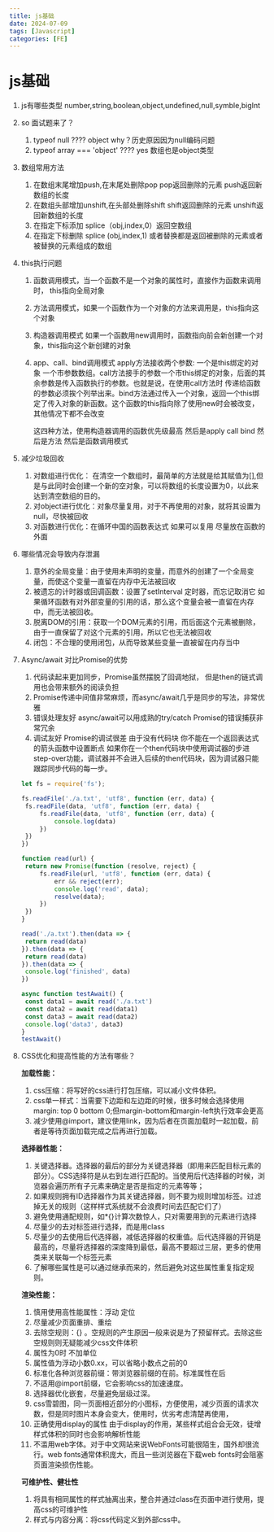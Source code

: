```yaml
---
title: js基础
date: 2024-07-09
tags: [Javascript]
categories: [FE]
---
```


# js基础
1. js有哪些类型
    number,string,boolean,object,undefined,null,symble,bigInt
2. so 面试题来了？
   1. typeof null ????
      object why？历史原因因为null编码问题
   2. typeof array === 'object' ????
      yes 数组也是object类型
3. 数组常用方法
   1. 在数组末尾增加push,在末尾处删除pop  pop返回删除的元素 push返回新数组的长度
   2. 在数组头部增加unshift,在头部处删除shift shift返回删除的元素 unshift返回新数组的长度
   3. 在指定下标添加 splice（obj,index,0）返回空数组
   4. 在指定下标删除 splice (obj,index,1) 或者替换都是返回被删除的元素或者被替换的元素组成的数组

4. this执行问题

    1. 函数调用模式，当一个函数不是一个对象的属性时，直接作为函数来调用时， this指向全局对象

    2.  方法调用模式，如果一个函数作为一个对象的方法来调用是，this指向这个对象

    3. 构造器调用模式 如果一个函数用new调用时，函数指向前会新创建一个对象，this指向这个新创建的对象

    4. app、call、bind调用模式 apply方法接收两个参数: 一个是this绑定的对象 一个市参数数组。call方法接手的参数一个市this绑定的对象，后面的其余参数是传入函数执行的参数。也就是说，在使用call方法时 传递给函数的参数必须挨个列举出来。bind方法通过传入一个对象，返回一个this绑定了传入对象的新函数。这个函数的this指向除了使用new时会被改变，其他情况下都不会改变

       这四种方法，使用构造器调用的函数优先级最高 然后是apply call bind 然后是方法 然后是函数调用模式

5. 减少垃圾回收

    1. 对数组进行优化： 在清空一个数组时，最简单的方法就是给其赋值为[],但是与此同时会创建一个新的空对象，可以将数组的长度设置为0，以此来达到清空数组的目的。
    2. 对object进行优化：对象尽量复用，对于不再使用的对象，就将其设置为null，尽快被回收
    3. 对函数进行优化：在循环中国的函数表达式 如果可以复用 尽量放在函数的外面

6. 哪些情况会导致内存泄漏
   1. 意外的全局变量：由于使用未声明的变量，而意外的创建了一个全局变量，而使这个变量一直留在内存中无法被回收
   2. 被遗忘的计时器或回调函数：设置了setInterval 定时器，而忘记取消它 如果循环函数有对外部变量的引用的话，那么这个变量会被一直留在内存中，而无法被回收。
   3. 脱离DOM的引用：获取一个DOM元素的引用，而后面这个元素被删除，由于一直保留了对这个元素的引用，所以它也无法被回收
   4. 闭包：不合理的使用闭包，从而导致某些变量一直被留在内存当中

7. Async/await 对比Promise的优势

   1.  代码读起来更加同步，Promise虽然摆脱了回调地狱， 但是then的链式调用也会带来额外的阅读负担
   2. Promise传递中间值非常麻烦，而async/await几乎是同步的写法，非常优雅
   3. 错误处理友好 async/await可以用成熟的try/catch Promise的错误捕获非常冗余
   4. 调试友好 Promise的调试很差 由于没有代码块 你不能在一个返回表达式的箭头函数中设置断点 如果你在一个then代码块中使用调试器的步进 step-over功能，调试器并不会进入后续的then代码块，因为调试器只能跟踪同步代码的每一步。

   ```javascript
   let fs = require('fs');
   
   fs.readFile('./a.txt', 'utf8', function (err, data) {
   	fs.readFile(data, 'utf8', function (err, data) {
   		fs.readFile(data, 'utf8', function (err, data) {
   			console.log(data)
   		})
   	})
   })
   
   function read(url) {
   	return new Promise(function (resolve, reject) {
   		fs.readFile(url, 'utf8', function (err, data) {
   			err && reject(err);
   			console.log('read', data);
   			resolve(data);
   		})
   	})
   }
   
   read('./a.txt').then(data => {
   	return read(data)
   }).then(data => {
   	return read(data)
   }).then(data => {
   	console.log('finished', data)
   })
   
   async function testAwait() {
   	const data1 = await read('./a.txt')
   	const data2 = await read(data1)
   	const data3 = await read(data2)
   	console.log('data3', data3)
   }
   testAwait()
   ```

8. CSS优化和提高性能的方法有哪些？

   **加载性能：**

   1. css压缩：将写好的css进行打包压缩，可以减小文件体积。
   2. css单一样式：当需要下边距和左边距的时候，很多时候会选择使用margin: top 0 bottom 0;但margin-bottom和margin-left执行效率会更高
   3. 减少使用@import，建议使用link，因为后者在页面加载时一起加载，前者是等待页面加载完成之后再进行加载。

   **选择器性能：**

   1. 关键选择器。选择器的最后的部分为关键选择器（即用来匹配目标元素的部分）。CSS选择符是从右到左进行匹配的。当使用后代选择器的时候，浏览器会遍历所有子元素来确定是否是指定的元素等等；
   2. 如果规则拥有ID选择器作为其关键选择器，则不要为规则增加标签。过滤掉无关的规则（这样样式系统就不会浪费时间去匹配它们了）
   3. 避免使用通配规则，如*{}计算次数惊人，只对需要用到的元素进行选择
   4. 尽量少的去对标签进行选择，而是用class
   5. 尽量少的去使用后代选择器，减低选择器的权重值。后代选择器的开销是最高的，尽量将选择器的深度降到最低，最高不要超过三层，更多的使用类来关联每一个标签元素
   6. 了解哪些属性是可以通过继承而来的，然后避免对这些属性重复指定规则。

   **渲染性能：**

   1. 慎用使用高性能属性：浮动 定位
   2. 尽量减少页面重排、重绘
   3. 去除空规则：{} 。空规则的产生原因一般来说是为了预留样式。去除这些空规则则无疑能减少css文件体积
   4. 属性为0时 不加单位
   5. 属性值为浮动小数0.xx，可以省略小数点之前的0
   6. 标准化各种浏览器前缀：带浏览器前缀的在前。标准属性在后
   7. 不适用@import前缀，它会影响css的加速速度。
   8. 选择器优化嵌套，尽量避免层级过深。
   9. css雪碧图，同一页面相近部分的小图标，方便使用，减少页面的请求次数，但是同时图片本身会变大，使用时，优劣考虑清楚再使用，
   10. 正确使用display的属性 由于display的作用，某些样式组合会无效，徒增样式体积的同时也会影响解析性能
   11. 不滥用web字体。对于中文网站来说WebFonts可能很陌生，国外却很流行。web fonts通常体积庞大，而且一些浏览器在下载web fonts时会阻塞页面渲染损伤性能。

   **可维护性、健壮性**

   1. 将具有相同属性的样式抽离出来，整合并通过class在页面中进行使用，提高css的可维护性
   2. 样式与内容分离：将css代码定义到外部css中。

